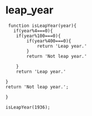 # leap_year


     function isLeapYear(year){
       if(year%4===0){
        if(year%100===0){
            if(year%400===0){
                return 'Leap year.'
            }
            return 'Not leap year.'
            
        }
        return 'Leap year.'
        
    }
    return 'Not leap year.';

    }

    isLeapYear(1936);

